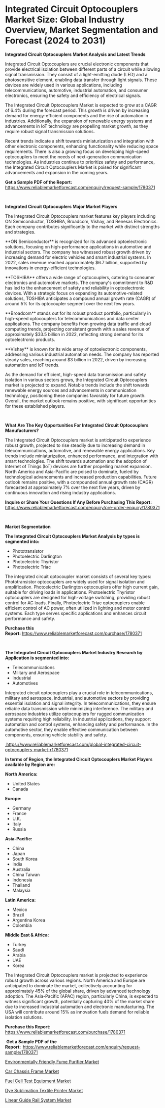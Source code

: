<p><h1>Integrated Circuit Optocouplers Market Size: Global Industry Overview, Market Segmentation and Forecast (2024 to 2031)</h1></p><p><strong>Integrated Circuit Optocouplers Market Analysis and Latest Trends</strong></p>
<p><p>Integrated Circuit Optocouplers are crucial electronic components that provide electrical isolation between different parts of a circuit while allowing signal transmission. They consist of a light-emitting diode (LED) and a photosensitive element, enabling data transfer through light signals. These devices are widely used in various applications, including telecommunications, automotive, industrial automation, and consumer electronics, ensuring the safety and efficiency of electrical signals.</p><p>The Integrated Circuit Optocouplers Market is expected to grow at a CAGR of 6.4% during the forecast period. This growth is driven by increasing demand for energy-efficient components and the rise of automation in industries. Additionally, the expansion of renewable energy systems and advancements in IoT technology are propelling market growth, as they require robust signal transmission solutions. </p><p>Recent trends indicate a shift towards miniaturization and integration with other electronic components, enhancing functionality while reducing space requirements. There is also a growing focus on developing high-speed optocouplers to meet the needs of next-generation communication technologies. As industries continue to prioritize safety and performance, the Integrated Circuit Optocouplers Market is poised for significant advancements and expansion in the coming years.</p></p>
<p><strong>Get a Sample PDF of the Report:&nbsp;</strong> <a href="https://www.reliablemarketforecast.com/enquiry/request-sample/1780371?utm_campaign=1479&utm_medium=2&utm_source=Github&utm_content=ia&utm_term=09102024&utm_id=integrated-circuit-optocouplers">https://www.reliablemarketforecast.com/enquiry/request-sample/1780371</a></p>
<p>&nbsp;</p>
<p><strong>Integrated Circuit Optocouplers Major Market Players</strong></p>
<p><p>The Integrated Circuit Optocouplers market features key players including ON Semiconductor, TOSHIBA, Broadcom, Vishay, and Renesas Electronics. Each company contributes significantly to the market with distinct strengths and strategies.</p><p>**ON Semiconductor** is recognized for its advanced optoelectronic solutions, focusing on high-performance applications in automotive and industrial sectors. The company has witnessed robust growth driven by increasing demand for electric vehicles and smart industrial systems. In 2022, sales revenue reached approximately $6.7 billion, supported by innovations in energy-efficient technologies.</p><p>**TOSHIBA** offers a wide range of optocouplers, catering to consumer electronics and automotive markets. The company's commitment to R&D has led to the enhancement of safety and reliability in optoelectronic devices. With a strategic focus on expanding its automotive-related solutions, TOSHIBA anticipates a compound annual growth rate (CAGR) of around 5% for its optocoupler segment over the next few years.</p><p>**Broadcom** stands out for its robust product portfolio, particularly in high-speed optocouplers for telecommunications and data center applications. The company benefits from growing data traffic and cloud computing trends, projecting consistent growth with a sales revenue of approximately $33.5 billion in 2022, reflecting strong demand for its optoelectronic products.</p><p>**Vishay** is known for its wide array of optoelectronic components, addressing various industrial automation needs. The company has reported steady sales, reaching around $3 billion in 2022, driven by increasing automation and IoT trends.</p><p>As the demand for efficient, high-speed data transmission and safety isolation in various sectors grows, the Integrated Circuit Optocouplers market is projected to expand. Notable trends include the shift towards renewable energy sources and advancements in communication technology, positioning these companies favorably for future growth. Overall, the market outlook remains positive, with significant opportunities for these established players.</p></p>
<p>&nbsp;</p>
<p><strong>What Are The Key Opportunities For Integrated Circuit Optocouplers Manufacturers?</strong></p>
<p><p>The Integrated Circuit Optocouplers market is anticipated to experience robust growth, projected to rise steadily due to increasing demand in telecommunications, automotive, and renewable energy applications. Key trends include miniaturization, enhanced performance, and integration with smart technologies. The shift towards automation and the adoption of Internet of Things (IoT) devices are further propelling market expansion. North America and Asia-Pacific are poised to dominate, fueled by technological advancements and increased production capabilities. Future outlook remains positive, with a compounded annual growth rate (CAGR) forecasted at approximately 7% over the next five years, driven by continuous innovation and rising industry applications.</p></p>
<p><strong>Inquire or Share Your Questions If Any Before Purchasing This Report:</strong> <a href="https://www.reliablemarketforecast.com/enquiry/pre-order-enquiry/1780371?utm_campaign=1479&utm_medium=2&utm_source=Github&utm_content=ia&utm_term=09102024&utm_id=integrated-circuit-optocouplers">https://www.reliablemarketforecast.com/enquiry/pre-order-enquiry/1780371</a></p>
<p>&nbsp;</p>
<p><strong>Market Segmentation</strong></p>
<p><strong>The Integrated Circuit Optocouplers Market Analysis by types is segmented into:</strong></p>
<p><ul><li>Phototransistor</li><li>Photoelectric Darlington</li><li>Photoelectric Thyristor</li><li>Photoelectric Triac</li></ul></p>
<p><p>The integrated circuit optocoupler market consists of several key types: Phototransistor optocouplers are widely used for signal isolation and amplification. Photoelectric Darlington optocouplers offer high current gain, suitable for driving loads in applications. Photoelectric Thyristor optocouplers are designed for high-voltage switching, providing robust control for AC loads. Finally, Photoelectric Triac optocouplers enable efficient control of AC power, often utilized in lighting and motor control systems. Each type serves specific applications and enhances circuit performance and safety.</p></p>
<p><strong>Purchase this Report:&nbsp;</strong><a href="https://www.reliablemarketforecast.com/purchase/1780371?utm_campaign=1479&utm_medium=2&utm_source=Github&utm_content=ia&utm_term=09102024&utm_id=integrated-circuit-optocouplers">https://www.reliablemarketforecast.com/purchase/1780371</a></p>
<p>&nbsp;</p>
<p><strong>The Integrated Circuit Optocouplers Market Industry Research by Application is segmented into:</strong></p>
<p><ul><li>Telecommunications</li><li>Military and Aerospace</li><li>Industrial</li><li>Automotives</li></ul></p>
<p><p>Integrated circuit optocouplers play a crucial role in telecommunications, military and aerospace, industrial, and automotive sectors by providing essential isolation and signal integrity. In telecommunications, they ensure reliable data transmission while minimizing interference. The military and aerospace industries utilize optocouplers for rugged communication systems requiring high reliability. In industrial applications, they support automation and control systems, enhancing safety and performance. In the automotive sector, they enable effective communication between components, ensuring vehicle stability and safety.</p></p>
<p><a href="https://www.reliablemarketforecast.com/global-integrated-circuit-optocouplers-market-r1780371?utm_campaign=1479&utm_medium=2&utm_source=Github&utm_content=ia&utm_term=09102024&utm_id=integrated-circuit-optocouplers">&nbsp;https://www.reliablemarketforecast.com/global-integrated-circuit-optocouplers-market-r1780371</a></p>
<p><strong>In terms of Region, the Integrated Circuit Optocouplers Market Players available by Region are:</strong></p>
<p>
    <p> <strong> North America: </strong>
        <ul>
            <li>United States</li>
            <li>Canada</li>
        </ul>
        </p> 
    <p> <strong> Europe: </strong>
        <ul>
            <li>Germany</li>
            <li>France</li>
            <li>U.K.</li>
            <li>Italy</li>
            <li>Russia</li>
        </ul>
        </p> 
    <p> <strong> Asia-Pacific: </strong>
        <ul>
            <li>China</li>
            <li>Japan</li>
            <li>South Korea</li>
            <li>India</li>
            <li>Australia</li>
            <li>China Taiwan</li>
            <li>Indonesia</li>
            <li>Thailand</li>
            <li>Malaysia</li>
        </ul>
        </p> 
    <p> <strong> Latin America: </strong>
        <ul>
            <li>Mexico</li>
            <li>Brazil</li>
            <li>Argentina Korea</li>
            <li>Colombia</li>
        </ul>
        </p> 
    <p> <strong> Middle East & Africa: </strong>
        <ul>
            <li>Turkey</li>
            <li>Saudi</li>
            <li>Arabia</li>
            <li>UAE</li>
            <li>Korea</li>
        </ul>
    </p>
    </p>
<p><p>The Integrated Circuit Optocouplers market is projected to experience robust growth across various regions. North America and Europe are anticipated to dominate the market, collectively accounting for approximately 45% of the global share, driven by advanced technology adoption. The Asia-Pacific (APAC) region, particularly China, is expected to witness significant growth, potentially capturing 40% of the market share due to increased industrial automation and electronic manufacturing. The USA will contribute around 15% as innovation fuels demand for reliable isolation solutions.</p></p>
<p><strong>Purchase this Report: </strong><a href="https://www.reliablemarketforecast.com/purchase/1780371?utm_campaign=1479&utm_medium=2&utm_source=Github&utm_content=ia&utm_term=09102024&utm_id=integrated-circuit-optocouplers">https://www.reliablemarketforecast.com/purchase/1780371</a></p>
<p>&nbsp;<strong>Get a Sample PDF of the Report:&nbsp;&nbsp;</strong><a href="https://www.reliablemarketforecast.com/enquiry/request-sample/1780371?utm_campaign=1479&utm_medium=2&utm_source=Github&utm_content=ia&utm_term=09102024&utm_id=integrated-circuit-optocouplers">https://www.reliablemarketforecast.com/enquiry/request-sample/1780371</a></p>
<p><strong></strong></p>
<p><p><a href="https://github.com/SanjidaMahmud54/Market-Research-Report-List-1/blob/main/environmentally-friendly-fume-purifier-market.md?utm_campaign=1479&utm_medium=2&utm_source=Github&utm_content=ia&utm_term=09102024&utm_id=integrated-circuit-optocouplers">Environmentally Friendly Fume Purifier Market</a></p><p><a href="https://www.linkedin.com/pulse/emerging-trends-car-chassis-frame-market-detailed-overview-a5ngc?utm_campaign=1479&utm_medium=2&utm_source=Github&utm_content=ia&utm_term=09102024&utm_id=integrated-circuit-optocouplers">Car Chassis Frame Market</a></p><p><a href="https://www.linkedin.com/pulse/strategic-roadmap-global-fuel-cell-test-equipment-market-insights-m8xce?utm_campaign=1479&utm_medium=2&utm_source=Github&utm_content=ia&utm_term=09102024&utm_id=integrated-circuit-optocouplers">Fuel Cell Test Equipment Market</a></p><p><a href="https://www.linkedin.com/pulse/dye-sublimation-textile-printer-market-share-analysis-von5e?utm_campaign=1479&utm_medium=2&utm_source=Github&utm_content=ia&utm_term=09102024&utm_id=integrated-circuit-optocouplers">Dye Sublimation Textile Printer Market</a></p><p><a href="https://www.linkedin.com/pulse/key-drivers-linear-guide-rail-system-market-trends-future-outlook-jt0ne?utm_campaign=1479&utm_medium=2&utm_source=Github&utm_content=ia&utm_term=09102024&utm_id=integrated-circuit-optocouplers">Linear Guide Rail System Market</a></p></p>